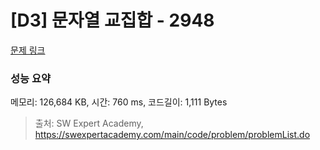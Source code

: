 # [D3] 문자열 교집합 - 2948 

[문제 링크](https://swexpertacademy.com/main/code/problem/problemDetail.do?contestProbId=AV-Un3G64SUDFAXr) 

### 성능 요약

메모리: 126,684 KB, 시간: 760 ms, 코드길이: 1,111 Bytes



> 출처: SW Expert Academy, https://swexpertacademy.com/main/code/problem/problemList.do